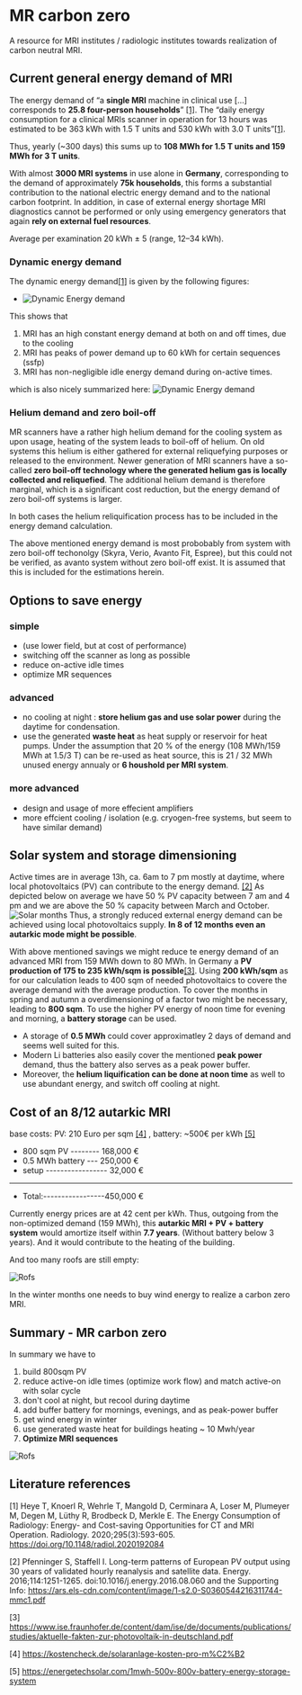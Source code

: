 # MR carbon zero
A resource for MRI institutes / radiologic institutes towards realization of carbon neutral MRI.

## Current general energy demand of MRI
The energy demand of “a **single MRI** machine in clinical use […] corresponds to **25.8 four-person households**” [[1]](#literature-references). The “daily energy consumption for a clinical MRIs  scanner in operation for 13 hours was estimated to be 363 kWh with 1.5 T units and 530 kWh with 3.0 T units”[[1]](#literature-references). 

Thus, yearly (~300 days) this sums up to **108 MWh for 1.5 T units  and 159 MWh for 3 T units**.

With almost **3000 MRI systems** in use alone in **Germany**, corresponding to the demand of approximately **75k households**, this forms a substantial contribution to the national electric energy demand and to the national carbon footprint. In addition, in case of external energy shortage MRI diagnostics cannot be performed or only using emergency generators that again **rely on external fuel resources**.

Average per examination 20 kWh ± 5 (range, 12–34 kWh).

### Dynamic energy demand 
The dynamic energy demand[[1]](#literature-references)  is given by the following figures:

 - ![Dynamic Energy demand](../main/img/dynNRG-MRI_fig2.jpeg)

This shows that 
1. MRI has an high constant energy demand at both on and off times, due to the cooling
2. MRI has peaks of power demand up to 60 kWh for certain sequences (ssfp)
3. MRI has non-negligible idle energy demand during on-active times.

which is also nicely summarized here:
![Dynamic Energy demand](../main/img/dynNRG_MRI_fig7.jpeg)

### Helium demand and zero boil-off
MR scanners have a rather high helium demand for the cooling system as upon usage, heating of the system leads to boil-off of helium.
On old systems this helium is either gathered for external reliquefying purposes or released to the environment.
Newer generation of MRI scanners have a so-called **zero boil-off technology where the generated helium gas is locally collected and reliquefied**. The additional helium demand is therefore marginal, which is a significant cost reduction, but the energy demand of zero boil-off systems is larger.

In both cases the helium reliquification process has to be included in the energy demand calculation.

The above mentioned energy demand is most probobably from system with zero boil-off techonolgy (Skyra, Verio, Avanto Fit, Espree), but this could not be verified, as avanto system without zero boil-off exist. It is assumed that this is included for the estimations herein.


## Options to save energy
### simple
- (use lower field, but at cost of performance)
- switching off the scanner as long as possible
- reduce on-active idle times 
- optimize MR sequences

### advanced 
- no cooling at night : **store helium gas and use solar power** during the daytime for condensation.
- use the generated **waste heat** as heat supply or reservoir for heat pumps. Under the assumption that 20 % of the energy (108 MWh/159 MWh at 1.5/3 T) can be re-used as heat source, this is  21 / 32 MWh unused energy annualy or **6 houshold per MRI system**.

### more advanced 
- design and usage of more effecient amplifiers
- more effcient cooling / isolation (e.g. cryogen-free systems, but seem to have similar demand)

## Solar system and storage dimensioning
Active times are in average 13h, ca. 6am to 7 pm mostly at daytime, where local photovoltaics (PV) can contribute to the energy demand. [[2]](#literature-references) 
As depicted below on average we have 50 % PV capacity between 7 am and 4 pm  and we are above the 50 % capacity between March and October.
![Solar months](../main/img/PV_weekly_hourly_germany.jpg)
Thus, a strongly reduced external energy demand can be achieved using local photovoltaics supply. 
**In 8 of 12 months even an autarkic mode might be possible**.

With above mentioned savings we might reduce te energy demand of an advanced MRI from 159 MWh down to 80 MWh.
In Germany a **PV production of 175 to 235 kWh/sqm is possible**[[3]](#literature-references).  Using **200 kWh/sqm** as for our calculation leads to 400 sqm of needed photovoltaics to covere the average demand with the average production.
To cover the months in spring and autumn a overdimensioning of a factor two might be necessary, leading to **800 sqm**.
To use the higher PV energy of noon time for evening and morning, a **battery storage** can be used.
 - A storage of **0.5 MWh** could cover approximatley 2 days of demand and seems well suited for this. 
 - Modern Li batteries also easily cover the mentioned **peak power** demand, thus the battery also serves as a peak power buffer.
 - Moreover, the **helium liquification can be done at noon time** as well to use abundant energy, and switch off cooling at night.

## Cost of an 8/12 autarkic MRI 
base costs: PV: 210 Euro per sqm [[4]](#literature-references) , battery: ~500€ per kWh [[5]](#literature-references) 

- 800 sqm PV --------  168,000 €
- 0.5 MWh battery --- 250,000 €
- setup ----------------- 32,000 €
- ----------------------------------
- Total:-----------------450,000 €

Currently energy prices are at 42 cent per kWh. Thus, outgoing from the non-optimized demand (159 MWh), this **autarkic MRI + PV + battery system** would amortize itself within **7.7 years**. (Without battery below 3 years). And it would contribute to the heating of the building.

And too many roofs are still empty:

![Rofs](../main/img/roofs.jpg)

In the winter months one needs to buy wind energy to realize a carbon zero MRI.

## Summary - MR carbon zero
In summary we have to
1. build 800sqm PV
2. reduce active-on idle times (optimize work flow) and match active-on with solar cycle
3. don't cool at night, but recool during daytime
4. add buffer battery for mornings, evenings, and as peak-power buffer
5. get wind energy in winter
6. use generated waste heat for buildings heating ~ 10 Mwh/year
7. **Optimize MRI sequences**

![Rofs](../main/img/summary.jpg)

## Literature references

[1]	Heye T, Knoerl R, Wehrle T, Mangold D, Cerminara A, Loser M, Plumeyer M, Degen M, Lüthy R, Brodbeck D, Merkle E. The Energy Consumption of Radiology: Energy- and Cost-saving                    Opportunities for CT and MRI Operation. Radiology. 2020;295(3):593-605. https://doi.org/10.1148/radiol.2020192084 

[2] Pfenninger S, Staffell I. Long-term patterns of European PV output using 30 years of validated hourly reanalysis and satellite data. Energy. 2016;114:1251-1265. doi:10.1016/j.energy.2016.08.060 and the Supporting Info: 
https://ars.els-cdn.com/content/image/1-s2.0-S0360544216311744-mmc1.pdf

[3] https://www.ise.fraunhofer.de/content/dam/ise/de/documents/publications/studies/aktuelle-fakten-zur-photovoltaik-in-deutschland.pdf

[4] https://kostencheck.de/solaranlage-kosten-pro-m%C2%B2

[5] https://energetechsolar.com/1mwh-500v-800v-battery-energy-storage-system

